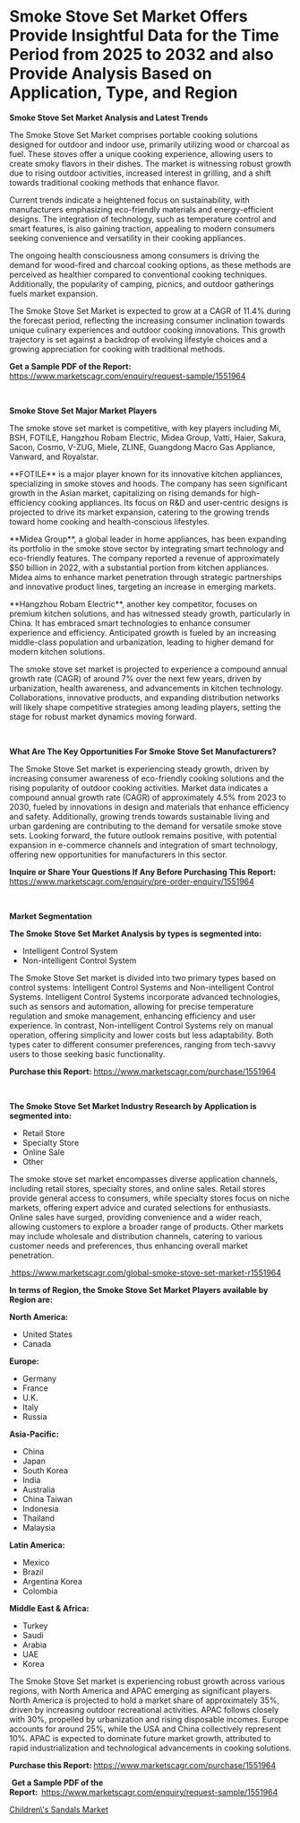 <p><h1>Smoke Stove Set Market Offers Provide Insightful Data for the Time Period from 2025 to 2032 and also Provide Analysis Based on Application, Type, and Region</h1></p><p><strong>Smoke Stove Set Market Analysis and Latest Trends</strong></p>
<p><p>The Smoke Stove Set Market comprises portable cooking solutions designed for outdoor and indoor use, primarily utilizing wood or charcoal as fuel. These stoves offer a unique cooking experience, allowing users to create smoky flavors in their dishes. The market is witnessing robust growth due to rising outdoor activities, increased interest in grilling, and a shift towards traditional cooking methods that enhance flavor.</p><p>Current trends indicate a heightened focus on sustainability, with manufacturers emphasizing eco-friendly materials and energy-efficient designs. The integration of technology, such as temperature control and smart features, is also gaining traction, appealing to modern consumers seeking convenience and versatility in their cooking appliances.</p><p>The ongoing health consciousness among consumers is driving the demand for wood-fired and charcoal cooking options, as these methods are perceived as healthier compared to conventional cooking techniques. Additionally, the popularity of camping, picnics, and outdoor gatherings fuels market expansion.</p><p>The Smoke Stove Set Market is expected to grow at a CAGR of 11.4% during the forecast period, reflecting the increasing consumer inclination towards unique culinary experiences and outdoor cooking innovations. This growth trajectory is set against a backdrop of evolving lifestyle choices and a growing appreciation for cooking with traditional methods.</p></p>
<p><strong>Get a Sample PDF of the Report:&nbsp;</strong> <a href="https://www.marketscagr.com/enquiry/request-sample/1551964?utm_campaign=2110&utm_medium=2&utm_source=Github&utm_content=ia&utm_term=05042025&utm_id=smoke-stove-set">https://www.marketscagr.com/enquiry/request-sample/1551964</a></p>
<p>&nbsp;</p>
<p><strong>Smoke Stove Set Major Market Players</strong></p>
<p><p>The smoke stove set market is competitive, with key players including Mi, BSH, FOTILE, Hangzhou Robam Electric, Midea Group, Vatti, Haier, Sakura, Sacon, Cosmo, V-ZUG, Miele, ZLINE, Guangdong Macro Gas Appliance, Vanward, and Royalstar. </p><p>**FOTILE** is a major player known for its innovative kitchen appliances, specializing in smoke stoves and hoods. The company has seen significant growth in the Asian market, capitalizing on rising demands for high-efficiency cooking appliances. Its focus on R&D and user-centric designs is projected to drive its market expansion, catering to the growing trends toward home cooking and health-conscious lifestyles.</p><p>**Midea Group**, a global leader in home appliances, has been expanding its portfolio in the smoke stove sector by integrating smart technology and eco-friendly features. The company reported a revenue of approximately $50 billion in 2022, with a substantial portion from kitchen appliances. Midea aims to enhance market penetration through strategic partnerships and innovative product lines, targeting an increase in emerging markets.</p><p>**Hangzhou Robam Electric**, another key competitor, focuses on premium kitchen solutions, and has witnessed steady growth, particularly in China. It has embraced smart technologies to enhance consumer experience and efficiency. Anticipated growth is fueled by an increasing middle-class population and urbanization, leading to higher demand for modern kitchen solutions.</p><p>The smoke stove set market is projected to experience a compound annual growth rate (CAGR) of around 7% over the next few years, driven by urbanization, health awareness, and advancements in kitchen technology. Collaborations, innovative products, and expanding distribution networks will likely shape competitive strategies among leading players, setting the stage for robust market dynamics moving forward.</p></p>
<p>&nbsp;</p>
<p><strong>What Are The Key Opportunities For Smoke Stove Set Manufacturers?</strong></p>
<p><p>The Smoke Stove Set market is experiencing steady growth, driven by increasing consumer awareness of eco-friendly cooking solutions and the rising popularity of outdoor cooking activities. Market data indicates a compound annual growth rate (CAGR) of approximately 4.5% from 2023 to 2030, fueled by innovations in design and materials that enhance efficiency and safety. Additionally, growing trends towards sustainable living and urban gardening are contributing to the demand for versatile smoke stove sets. Looking forward, the future outlook remains positive, with potential expansion in e-commerce channels and integration of smart technology, offering new opportunities for manufacturers in this sector.</p></p>
<p><strong>Inquire or Share Your Questions If Any Before Purchasing This Report:</strong> <a href="https://www.marketscagr.com/enquiry/pre-order-enquiry/1551964?utm_campaign=2110&utm_medium=2&utm_source=Github&utm_content=ia&utm_term=05042025&utm_id=smoke-stove-set">https://www.marketscagr.com/enquiry/pre-order-enquiry/1551964</a></p>
<p>&nbsp;</p>
<p><strong>Market Segmentation</strong></p>
<p><strong>The Smoke Stove Set Market Analysis by types is segmented into:</strong></p>
<p><ul><li>Intelligent Control System</li><li>Non-intelligent Control System</li></ul></p>
<p><p>The Smoke Stove Set market is divided into two primary types based on control systems: Intelligent Control Systems and Non-intelligent Control Systems. Intelligent Control Systems incorporate advanced technologies, such as sensors and automation, allowing for precise temperature regulation and smoke management, enhancing efficiency and user experience. In contrast, Non-intelligent Control Systems rely on manual operation, offering simplicity and lower costs but less adaptability. Both types cater to different consumer preferences, ranging from tech-savvy users to those seeking basic functionality.</p></p>
<p><strong>Purchase this Report:&nbsp;</strong><a href="https://www.marketscagr.com/purchase/1551964?utm_campaign=2110&utm_medium=2&utm_source=Github&utm_content=ia&utm_term=05042025&utm_id=smoke-stove-set">https://www.marketscagr.com/purchase/1551964</a></p>
<p>&nbsp;</p>
<p><strong>The Smoke Stove Set Market Industry Research by Application is segmented into:</strong></p>
<p><ul><li>Retail Store</li><li>Specialty Store</li><li>Online Sale</li><li>Other</li></ul></p>
<p><p>The smoke stove set market encompasses diverse application channels, including retail stores, specialty stores, and online sales. Retail stores provide general access to consumers, while specialty stores focus on niche markets, offering expert advice and curated selections for enthusiasts. Online sales have surged, providing convenience and a wider reach, allowing customers to explore a broader range of products. Other markets may include wholesale and distribution channels, catering to various customer needs and preferences, thus enhancing overall market penetration.</p></p>
<p><a href="https://www.marketscagr.com/global-smoke-stove-set-market-r1551964?utm_campaign=2110&utm_medium=2&utm_source=Github&utm_content=ia&utm_term=05042025&utm_id=smoke-stove-set">&nbsp;https://www.marketscagr.com/global-smoke-stove-set-market-r1551964</a></p>
<p><strong>In terms of Region, the Smoke Stove Set Market Players available by Region are:</strong></p>
<p>
    <p> <strong> North America: </strong>
        <ul>
            <li>United States</li>
            <li>Canada</li>
        </ul>
        </p> 
    <p> <strong> Europe: </strong>
        <ul>
            <li>Germany</li>
            <li>France</li>
            <li>U.K.</li>
            <li>Italy</li>
            <li>Russia</li>
        </ul>
        </p> 
    <p> <strong> Asia-Pacific: </strong>
        <ul>
            <li>China</li>
            <li>Japan</li>
            <li>South Korea</li>
            <li>India</li>
            <li>Australia</li>
            <li>China Taiwan</li>
            <li>Indonesia</li>
            <li>Thailand</li>
            <li>Malaysia</li>
        </ul>
        </p> 
    <p> <strong> Latin America: </strong>
        <ul>
            <li>Mexico</li>
            <li>Brazil</li>
            <li>Argentina Korea</li>
            <li>Colombia</li>
        </ul>
        </p> 
    <p> <strong> Middle East & Africa: </strong>
        <ul>
            <li>Turkey</li>
            <li>Saudi</li>
            <li>Arabia</li>
            <li>UAE</li>
            <li>Korea</li>
        </ul>
    </p>
    </p>
<p><p>The Smoke Stove Set market is experiencing robust growth across various regions, with North America and APAC emerging as significant players. North America is projected to hold a market share of approximately 35%, driven by increasing outdoor recreational activities. APAC follows closely with 30%, propelled by urbanization and rising disposable incomes. Europe accounts for around 25%, while the USA and China collectively represent 10%. APAC is expected to dominate future market growth, attributed to rapid industrialization and technological advancements in cooking solutions.</p></p>
<p><strong>Purchase this Report: </strong><a href="https://www.marketscagr.com/purchase/1551964?utm_campaign=2110&utm_medium=2&utm_source=Github&utm_content=ia&utm_term=05042025&utm_id=smoke-stove-set">https://www.marketscagr.com/purchase/1551964</a></p>
<p>&nbsp;<strong>Get a Sample PDF of the Report:&nbsp;&nbsp;</strong><a href="https://www.marketscagr.com/enquiry/request-sample/1551964?utm_campaign=2110&utm_medium=2&utm_source=Github&utm_content=ia&utm_term=05042025&utm_id=smoke-stove-set">https://www.marketscagr.com/enquiry/request-sample/1551964</a></p>
<p><strong></strong></p>
<p><p><a href="https://github.com/JakirUddin651/Market-Research-Report-List-2/blob/main/childrens-sandals-market.md?utm_campaign=2110&utm_medium=2&utm_source=Github&utm_content=ia&utm_term=05042025&utm_id=smoke-stove-set">Children\'s Sandals Market</a></p></p>